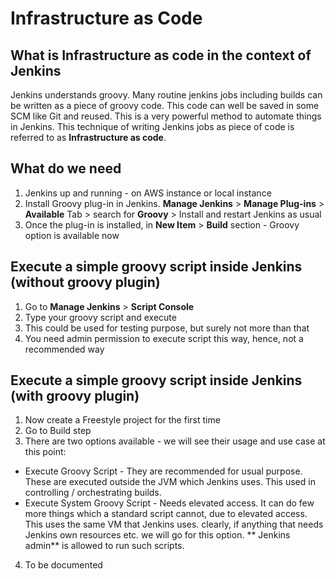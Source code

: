 # Infrastructure as Code

## What is Infrastructure as code in the context of Jenkins

Jenkins understands groovy. Many routine jenkins jobs including builds can be written as a piece of groovy code. This code can well be saved in some SCM like Git and reused. This is a very powerful method to automate things in Jenkins. This technique of writing Jenkins jobs as piece of code is referred to as **Infrastructure as code**.
<br>

## What do we need
1. Jenkins up and running - on AWS instance or local instance
2. Install Groovy plug-in in Jenkins. **Manage Jenkins** > **Manage Plug-ins** > **Available** Tab > search for **Groovy** > Install and restart Jenkins as usual
3. Once the plug-in is installed, in **New Item** > **Build** section - Groovy option is available now

## Execute a simple groovy script inside Jenkins (without groovy plugin)
1. Go to **Manage Jenkins** > **Script Console**
2. Type your groovy script and execute
3. This could be used for testing purpose, but surely not more than that
4. You need admin permission to execute script this way, hence, not a recommended way

## Execute a simple groovy script inside Jenkins (with groovy plugin)
1. Now create a Freestyle project for the first time
2. Go to Build step
3. There are two options available - we will see their usage and use case at this point:
* Execute Groovy Script - They are recommended for usual purpose. These are executed outside the JVM which Jenkins uses. This used in controlling / orchestrating builds.
* Execute System Groovy Script - Needs elevated access. It can do few more things which a standard script cannot, due to elevated access. This uses the same VM that Jenkins uses. clearly, if anything that needs Jenkins own resources etc. we will go for this option. ** Jenkins admin** is allowed to run such scripts.
4. To be documented
